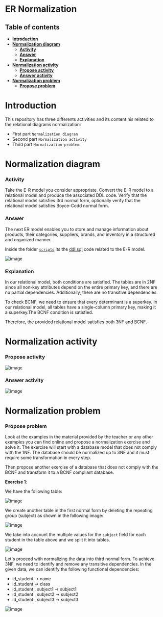 # ER Normalization
## Table of contents
 * [**Introduction**](#introduction)
 * [**Normalization diagram**](#normalization-diagram)
    * [**Activity**](#activity)
    * [**Answer**](#answer)
    * [**Explanation**](#explanation) 
 * [**Normalization activity**](#normalization-activity)
    * [**Propose activity**](#propose-activity)
    * [**Answer activity**](#answer-activity)
 * [**Normalization problem**](#normalization-problem)
    * [**Propose problem**](#propose-problem)

# Introduction

This repository has three differents activities and its content his related to the relational diagrams normalization:
   - First part ````Normalization diagram````
   - Second part ````Normalization activity````
   - Third part ````Normalization problem````

# Normalization diagram

### Activity

Take the E-R model you consider appropriate. Convert the E-R model to a relational model and produce the associated DDL code.
Verify that the relational model satisfies 3rd normal form, optionally verify that the relational model satisfies Boyce-Codd normal form.

### Answer

The next ER model enables you to store and manage information about products, their categories, suppliers, brands, and inventory in a structured and organized manner.

Inside the folder [````scripts````](https://github.com/SPiedra955/er_normalization/tree/main/scripts) its the [ddl.sql](https://github.com/SPiedra955/er_normalization/blob/main/scripts/ddl.sql) code related to the E-R model.

![image](https://github.com/SPiedra955/er_normalization/assets/114516225/4fc68c05-b0fc-4b7e-ae1a-7910a7567a09)

### Explanation

In our relational model, both conditions are satisfied. The tables are in 2NF since all non-key attributes depend on the entire primary key, and there are no partial dependencies. Additionally, there are no transitive dependencies.

To check BCNF, we need to ensure that every determinant is a superkey. In our relational model, all tables have a single-column primary key, making it a superkey.The BCNF condition is satisfied.

Therefore, the provided relational model satisfies both 3NF and BCNF.

# Normalization activity

### Propose activity

![image](https://github.com/SPiedra955/er_normalization/assets/114516225/cdd1e290-c2cc-46cc-8d43-9dfcd6b1f01d)

### Answer activity

![image](https://github.com/SPiedra955/er_normalization/assets/114516225/2735dd00-324f-4855-8507-70eaea23fda9)

# Normalization problem

### Propose problem

Look at the examples in the material provided by the teacher or any other examples you can find online and propose a normalization exercise and solve it. The exercise will start with a database model that does not comply with the 1NF. The database should be normalized up to 3NF and it must require some transformation in every step.

Then propose another exercise of a database that does not comply with the BCNF and transform it to a BCNF compliant database.

__Exercise 1__:

We have the following table:

![image](https://github.com/SPiedra955/er_normalization/assets/114516225/f8ad4dbb-b150-4093-8cc3-318bf31f6d2f)

We create another table in the first normal form by deleting the repeating group (subject) as shown in the following image:

![image](https://github.com/SPiedra955/er_normalization/assets/114516225/9cb4ab39-1710-45d5-af3d-452cdc016a68)

We take into account the multiple values for the ````subject```` field for each student in the table above and we split it into tables.

![image](https://github.com/SPiedra955/er_normalization/assets/114516225/6e05c403-ff26-43eb-8ba1-ea2a6f7734f2)

Let's proceed with normalizing the data into third normal form. To achieve 3NF, we need to identify and remove any transitive dependencies.
In the given data, we can identify the following functional dependencies:

- id_student → name
- id_student → class
- id_student , subject1 → subject1 
- id_student , subject2 → subject2 
- id_student , subject3 → subject3 

![image](https://github.com/SPiedra955/er_normalization/assets/114516225/5c8ba96e-f805-41f9-9815-2899208602b1)

